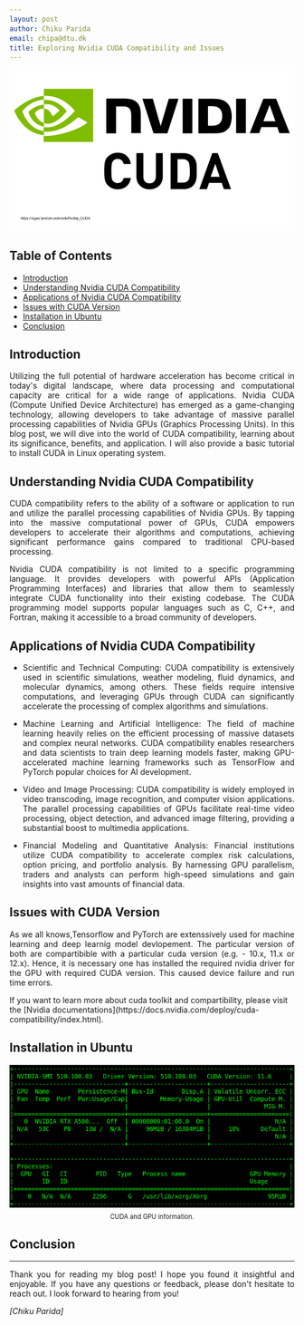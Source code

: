 ```yaml
---
layout: post
author: Chiku Parida
email: chipa@dtu.dk
title: Exploring Nvidia CUDA Compatibility and Issues
---
```


![Cover Image](/assets/fig/postfigs/cuda.png)

## Table of Contents
- [Introduction](#introduction)
- [Understanding Nvidia CUDA Compatibility](#understanding-nvidia-cuda-compatibility)
- [Applications of Nvidia CUDA Compatibility](#applications-of-nvidia-cuda-compatibility)
- [Issues with CUDA Version](#issues-with-cuda-version)
- [Installation in Ubuntu](#installation-in-ubuntu)
- [Conclusion](#conclusion)



## Introduction
<p style="text-align:justify;">Utilizing the full potential of hardware acceleration has become critical in today's digital landscape, 
where data processing and computational capacity are critical for a wide range of applications. Nvidia CUDA (Compute Unified Device Architecture) has emerged as a game-changing technology, 
allowing developers to take advantage of massive parallel processing capabilities of Nvidia GPUs (Graphics Processing Units). In this blog post, we will dive into the world of CUDA compatibility, 
learning about its significance, benefits, and application. I will also provide a basic tutorial to install CUDA in Linux operating system.</p>

## Understanding Nvidia CUDA Compatibility
<p style="text-align:justify;">CUDA compatibility refers to the ability of a software or application to run and utilize the parallel processing capabilities of Nvidia GPUs. 
By tapping into the massive computational power of GPUs, CUDA empowers developers to accelerate their algorithms and computations, 
achieving significant performance gains compared to traditional CPU-based processing.</p>

<p style="text-align:justify;">Nvidia CUDA compatibility is not limited to a specific programming language. 
It provides developers with powerful APIs (Application Programming Interfaces) and libraries that allow them to seamlessly 
integrate CUDA functionality into their existing codebase. The CUDA programming model supports popular languages such as C, C++, and Fortran, 
making it accessible to a broad community of developers.</p>

## Applications of Nvidia CUDA Compatibility
* <p style="text-align:justify;">Scientific and Technical Computing: CUDA compatibility is extensively used in scientific simulations, weather modeling, fluid dynamics,
  and molecular dynamics, among others. These fields require intensive computations,
  and leveraging GPUs through CUDA can significantly accelerate the processing of complex algorithms and simulations.</p>
* <p style="text-align:justify;">Machine Learning and Artificial Intelligence: The field of machine learning heavily relies on the efficient processing
  of massive datasets and complex neural networks. CUDA compatibility enables researchers and data scientists to
  train deep learning models faster, making GPU-accelerated machine learning frameworks such as TensorFlow and PyTorch popular
  choices for AI development.</p>
* <p style="text-align:justify;">Video and Image Processing: CUDA compatibility is widely employed in video transcoding, image recognition, and computer
  vision applications. The parallel processing capabilities of GPUs facilitate real-time video processing, object detection,
  and advanced image filtering, providing a substantial boost to multimedia applications.</p>
* <p style="text-align:justify;">Financial Modeling and Quantitative Analysis: Financial institutions utilize CUDA compatibility to accelerate
  complex risk calculations, option pricing, and portfolio analysis. By harnessing GPU parallelism,
  traders and analysts can perform high-speed simulations and gain insights into vast amounts of financial data.</p>

## Issues with CUDA Version
<p style="text-align:justify;">As we all knows,Tensorflow and PyTorch are extenssively used for machine learning and deep learnig model devlopement. The particular version of both are compartibible with a particular cuda version (e.g. - 10.x, 11.x or 12.x). Hence, it is necessary one has installed the required nvidia driver for the GPU with required CUDA version. This caused device failure and run time errors.</p>
If you want to learn more about cuda toolkit and compartibility, please visit the [Nvidia documentations](https://docs.nvidia.com/deploy/cuda-compatibility/index.html).

## Installation in Ubuntu

<div style="width:image width px; font-size:80%; text-align:center;">
  <img src="/assets/fig/postfigs/nv-smi.png" alt="$nvidia-smi" width="width" height="height" style="padding-bottom:0.5em;" />
  CUDA and GPU information.
  </div>



## Conclusion



---

<p style="text-align:justify;">Thank you for reading my blog post! I hope you found it insightful and enjoyable. 
If you have any questions or feedback, please don't hesitate to reach out. 
I look forward to hearing from you!</p>

*[Chiku Parida]*

